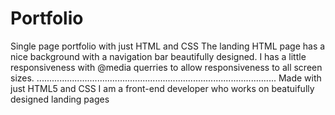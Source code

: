 # Portfolio
Single page portfolio with just HTML and CSS
The landing HTML page has a nice background with a navigation bar beautifully designed.
I has a little responsiveness with @media querries to allow responsiveness to all screen sizes.
...............................................................................................
Made with just HTML5 and CSS
I am a front-end developer who works on beatuifully designed landing pages
